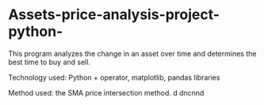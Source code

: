 # Assets-price-analysis-project-python-

This program analyzes the change in an asset over time and determines the best time to buy and sell.

Technology used: Python + operator, matplotlib, pandas libraries

Method used:  the SMA price intersection method.
d
dncnnd